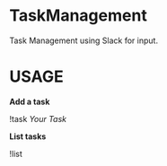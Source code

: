 # TaskManagement
Task Management using Slack for input.


USAGE
===

**Add a task**

!task _Your Task_

**List tasks**

!list